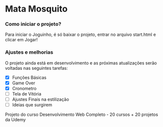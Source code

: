 # Mata Mosquito

### Como iniciar o projeto?

Para iniciar o Joguinho, é só baixar o projeto, entrar no arquivo start.html e clicar em Jogar!

### Ajustes e melhorias

O projeto ainda está em desenvolvimento e as próximas atualizações serão voltadas nas seguintes tarefas:

- [x] Funções Básicas
- [x] Game Over
- [x] Cronometro
- [ ] Tela de Vitória
- [ ] Ajustes Finais na estilização
- [ ] Ideias que surgirem

Projeto do curso Desenvolvimento Web Completo - 20 cursos + 20 projetos da Udemy
